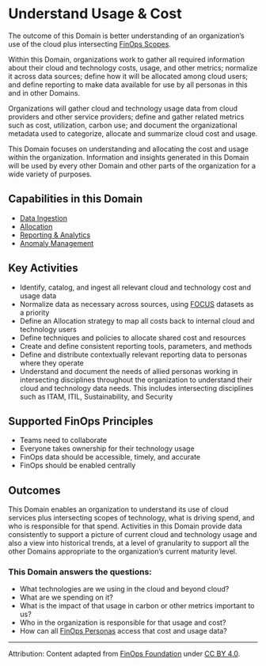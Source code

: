 <!-- filepath: context/FinOps_Framework/domains/understand-usage-cost.md -->
# Understand Usage & Cost

The outcome of this Domain is better understanding of an organization’s use of the cloud plus intersecting [FinOps Scopes](https://www.finops.org/topic/scopes/).

Within this Domain, organizations work to gather all required information about their cloud and technology costs, usage, and other metrics; normalize it across data sources; define how it will be allocated among cloud users; and define reporting to make data available for use by all personas in this and in other Domains.

Organizations will gather cloud and technology usage data from cloud providers and other service providers; define and gather related metrics such as cost, utilization, carbon use; and document the organizational metadata used to categorize, allocate and summarize cloud cost and usage.

This Domain focuses on understanding and allocating the cost and usage within the organization. Information and insights generated in this Domain will be used by every other Domain and other parts of the organization for a wide variety of purposes.

## Capabilities in this Domain
- [Data Ingestion](../capabilities/data-ingestion.md)
- [Allocation](../capabilities/allocation.md)
- [Reporting & Analytics](../capabilities/reporting-analytics.md)
- [Anomaly Management](../capabilities/anomaly-management.md)

## Key Activities
- Identify, catalog, and ingest all relevant cloud and technology cost and usage data
- Normalize data as necessary across sources, using [FOCUS](https://focus.finops.org/) datasets as a priority
- Define an Allocation strategy to map all costs back to internal cloud and technology users
- Define techniques and policies to allocate shared cost and resources
- Create and define consistent reporting tools, parameters, and methods
- Define and distribute contextually relevant reporting data to personas where they operate
- Understand and document the needs of allied personas working in intersecting disciplines throughout the organization to understand their cloud and technology data needs. This includes intersecting disciplines such as ITAM, ITIL, Sustainability, and Security

## Supported FinOps Principles
- Teams need to collaborate
- Everyone takes ownership for their technology usage
- FinOps data should be accessible, timely, and accurate
- FinOps should be enabled centrally

## Outcomes
This Domain enables an organization to understand its use of cloud services plus intersecting scopes of technology, what is driving spend, and who is responsible for that spend. Activities in this Domain provide data consistently to support a picture of current cloud and technology usage and also a view into historical trends, at a level of granularity to support all the other Domains appropriate to the organization’s current maturity level.

### This Domain answers the questions:
- What technologies are we using in the cloud and beyond cloud?
- What are we spending on it?
- What is the impact of that usage in carbon or other metrics important to us?
- Who in the organization is responsible for that usage and cost?
- How can all [FinOps Personas](../personas.md) access that cost and usage data?

---

Attribution: Content adapted from [FinOps Foundation](https://www.finops.org/framework/domains/understand-usage-cost/) under [CC BY 4.0](https://www.finops.org/introduction/how-to-use/).
